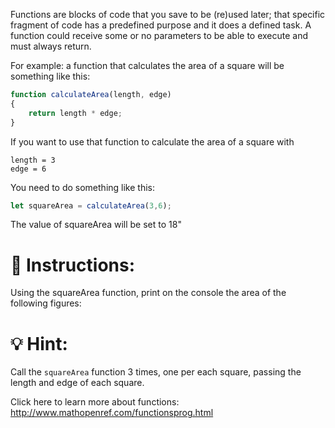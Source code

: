 Functions are blocks of code that you save to be (re)used later; that specific fragment of code has a predefined purpose and it does a defined task. A function could receive some or no parameters to be able to execute and must always return. 

For example: a function that calculates the area of a square will be something like this:

```js
function calculateArea(length, edge)
{
    return length * edge;
}
```

If you want to use that function to calculate the area of a square with 

```
length = 3
edge = 6
```

You need to do something like this:
```js
let squareArea = calculateArea(3,6);
```
The value of squareArea will be set to 18"

# 📝 Instructions:

Using the squareArea function, print on the console the area of the following figures:

# 💡 Hint:

Call the `squareArea` function 3 times, one per each square, passing the length and edge of each square.

Click here to learn more about functions: http://www.mathopenref.com/functionsprog.html
